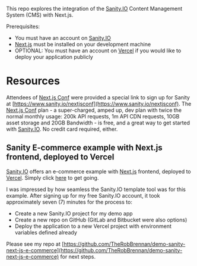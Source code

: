 This repo explores the integration of the [Sanity.IO](https://www.sanity.io/) Content Management System (CMS) with Next.js.

Prerequisites:

- You must have an account on [Sanity.IO](https://www.sanity.io/)
- [Next.js](https://nextjs.org) must be installed on your development machine
- OPTIONAL: You must have an account on [Vercel](https://vercel.com/) if you would like to deploy your application publicly

# Resources

Attendees of [Next.js Conf](https://nextjs.org/conf/) were provided a special link to sign up for Sanity at [https://www.sanity.io/nextjsconf](https://www.sanity.io/nextjsconf). The [Next.js Conf](https://www.sanity.io/pricing/nextjsconf-dev-2020-10-20) plan - a super-charged, amped up, dev plan with twice the normal monthly usage: 200k API requests, 1m API CDN requests, 10GB asset storage and 20GB Bandwidth - is free, and a great way to get started with [Sanity.IO](https://www.sanity.io/). No credit card required, either.

## Sanity E-commerce example with Next.js frontend, deployed to Vercel

[Sanity.IO](https://www.sanity.io/) offers an e-commerce example with [Next.js](https://nextjs.org) frontend, deployed to [Vercel](https://vercel.com/). Simply click [here](https://create.sanity.io/?template=sanity-io/sanity-template-nextjs-ecommerce&_ga=2.153671544.1119025031.1603822316-1095608187.1603822316) to get going.

I was impressed by how seamless the Sanity.IO template tool was for this example. After signing up for my free Sanity.IO account, it took approximately seven (7) minutes for the process to:

- Create a new Sanity.IO project for my demo app
- Create a new repo on GitHub (GitLab and Bitbucket were also options)
- Deploy the application to a new Vercel project with environment variables defined already

Please see my repo at [https://github.com/TheRobBrennan/demo-sanity-next-js-e-commerce](https://github.com/TheRobBrennan/demo-sanity-next-js-e-commerce) for next steps.
